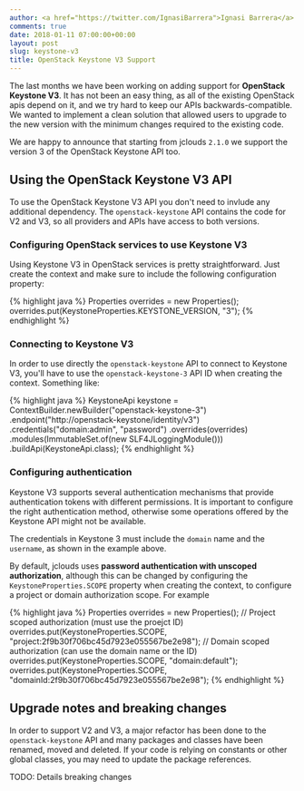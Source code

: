 ```yaml
---
author: <a href="https://twitter.com/IgnasiBarrera">Ignasi Barrera</a>
comments: true
date: 2018-01-11 07:00:00+00:00
layout: post
slug: keystone-v3
title: OpenStack Keystone V3 Support
---
```


The last months we have been working on adding support for **OpenStack Keystone V3**. It has not been an easy thing, as all of the existing OpenStack apis depend on it, and we try hard to keep our APIs backwards-compatible. We wanted to implement a clean solution that allowed users to upgrade to the new version with the minimum changes required to the existing code.

We are happy to announce that starting from jclouds `2.1.0` we support the version 3 of the OpenStack Keystone API too.
<!--more-->

## Using the OpenStack Keystone V3 API

To use the OpenStack Keystone V3 API you don't need to invlude any additional dependency. The `openstack-keystone` API contains the code for V2 and V3, so all providers and APIs have access to both versions.

### Configuring OpenStack services to use Keystone V3

Using Keystone V3 in OpenStack services is pretty straightforward. Just create the context and make sure to include the following configuration property:

{% highlight java %}
Properties overrides = new Properties();
overrides.put(KeystoneProperties.KEYSTONE_VERSION, "3");
{% endhighlight %}

### Connecting to Keystone V3

In order to use directly the `openstack-keystone` API to connect to Keystone V3, you'll have to use the `openstack-keystone-3` API ID when creating the context. Something like:

{% highlight java %}
KeystoneApi keystone = ContextBuilder.newBuilder("openstack-keystone-3")
   .endpoint("http://openstack-keystone/identity/v3")
   .credentials("domain:admin", "password")
   .overrides(overrides)
   .modules(ImmutableSet.of(new SLF4JLoggingModule()))
   .buildApi(KeystoneApi.class);
{% endhighlight %}

### Configuring authentication

Keystone V3 supports several authentication mechanisms that provide authentication tokens with different permissions. It is important to configure the right authentication method, otherwise some operations offered by the Keystone API might not be available.

The credentials in Keystone 3 must include the `domain` name and the `username`, as shown in the example above.

By default, jclouds uses **password authentication with unscoped authorization**, although this can be changed by configuring the `KeystoneProperties.SCOPE` property when creating the context, to configure a project or domain authorization scope. For example

{% highlight java %}
Properties overrides = new Properties();
// Project scoped authorization (must use the proejct ID)
overrides.put(KeystoneProperties.SCOPE, "project:2f9b30f706bc45d7923e055567be2e98");
// Domain scoped authorization (can use the domain name or the ID)
overrides.put(KeystoneProperties.SCOPE, "domain:default");
overrides.put(KeystoneProperties.SCOPE, "domainId:2f9b30f706bc45d7923e055567be2e98");
{% endhighlight %}

## Upgrade notes and breaking changes

In order to support V2 and V3, a major refactor has been done to the `openstack-keystone` API and many packages and classes have been renamed, moved and deleted. If your code is relying on constants or other global classes, you may need to update the package references.

TODO: Details breaking changes
